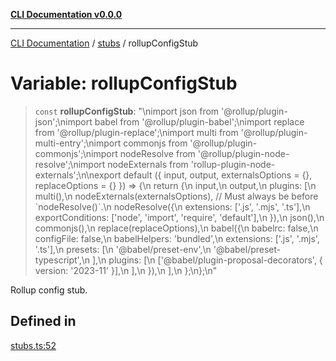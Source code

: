 [**CLI Documentation v0.0.0**](../../README.md)

***

[CLI Documentation](../../modules.md) / [stubs](../README.md) / rollupConfigStub

# Variable: rollupConfigStub

> `const` **rollupConfigStub**: "\nimport json from '@rollup/plugin-json';\nimport babel from '@rollup/plugin-babel';\nimport replace from '@rollup/plugin-replace';\nimport multi from '@rollup/plugin-multi-entry';\nimport commonjs from '@rollup/plugin-commonjs';\nimport nodeResolve from '@rollup/plugin-node-resolve';\nimport nodeExternals from 'rollup-plugin-node-externals';\n\nexport default (\{ input, output, externalsOptions = \{\}, replaceOptions = \{\} \}) =\> \{\n  return \{\n    input,\n    output,\n    plugins: \[\n      multi(),\n      nodeExternals(externalsOptions), // Must always be before \`nodeResolve()\`.\n      nodeResolve(\{\n        extensions: \['.js', '.mjs', '.ts'\],\n        exportConditions: \['node', 'import', 'require', 'default'\],\n      \}),\n      json(),\n      commonjs(),\n      replace(replaceOptions),\n      babel(\{\n        babelrc: false,\n        configFile: false,\n        babelHelpers: 'bundled',\n        extensions: \['.js', '.mjs', '.ts'\],\n        presets: \[\n          '@babel/preset-env',\n          '@babel/preset-typescript',\n        \],\n        plugins: \[\n          \['@babel/plugin-proposal-decorators', \{ version: '2023-11' \}\],\n        \],\n      \}),\n    \],\n  \};\n\};\n"

Rollup config stub.

## Defined in

[stubs.ts:52](https://github.com/stonemjs/cli/blob/b2251afafa869f82f017c134bddb19013c7883b6/src/stubs.ts#L52)
